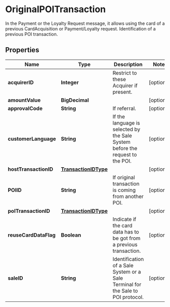 

# OriginalPOITransaction

In the Payment or the Loyalty Request message, it allows using the card of a previous CardAcquisition or Payment/Loyalty request. Identification of a previous POI transaction.

## Properties

| Name | Type | Description | Notes |
|------------ | ------------- | ------------- | -------------|
|**acquirerID** | **Integer** | Restrict to these Acquirer if present. |  [optional] |
|**amountValue** | **BigDecimal** |  |  [optional] |
|**approvalCode** | **String** | If referral. |  [optional] |
|**customerLanguage** | **String** | If the language is selected by the Sale System before the request to the POI. |  [optional] |
|**hostTransactionID** | [**TransactionIDType**](TransactionIDType.md) |  |  [optional] |
|**POIID** | **String** | If original transaction is coming from another POI. |  [optional] |
|**poITransactionID** | [**TransactionIDType**](TransactionIDType.md) |  |  [optional] |
|**reuseCardDataFlag** | **Boolean** | Indicate if the card data has to be got from a previous transaction. |  [optional] |
|**saleID** | **String** | Identification of a Sale System or a Sale Terminal for the Sale to POI protocol. |  [optional] |



